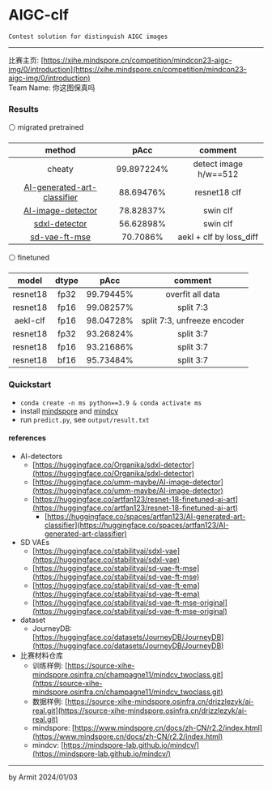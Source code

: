# AIGC-clf

    Contest solution for distinguish AIGC images

----

比赛主页: [https://xihe.mindspore.cn/competition/mindcon23-aigc-img/0/introduction](https://xihe.mindspore.cn/competition/mindcon23-aigc-img/0/introduction)  
Team Name: 你这图保真吗  


### Results

⚪ migrated pretrained

| method | pAcc | comment |
| :-: | :-: | :-: |
| cheaty | 99.897224% | detect image h/w==512 |
| [AI-generated-art-classifier](https://huggingface.co/spaces/artfan123/AI-generated-art-classifier) | 88.69476% | resnet18 clf |
| [AI-image-detector](https://huggingface.co/umm-maybe/AI-image-detector) | 78.82837% | swin clf |
| [sdxl-detector](https://huggingface.co/Organika/sdxl-detector) | 56.62898% | swin clf |
| [sd-vae-ft-mse](https://huggingface.co/stabilityai/sd-vae-ft-mse) | 70.7086% | aekl + clf by loss_diff |

⚪ finetuned

| model | dtype | pAcc | comment |
| :-: | :-: | :-: | :-: |
| resnet18 | fp32 | 99.79445% | overfit all data |
| resnet18 | fp16 | 99.08257% | split 7:3 |
| aekl-clf | fp16 | 98.04728% | split 7:3, unfreeze encoder |
| resnet18 | fp32 | 93.26824% | split 3:7 |
| resnet18 | fp16 | 93.21686% | split 3:7 |
| resnet18 | bf16 | 95.73484% | split 3:7 |


### Quickstart

- `conda create -n ms python==3.9 & conda activate ms`
- install [mindspore](https://github.com/mindspore-ai/mindspore#installation) and [mindcv](https://mindspore-lab.github.io/mindcv/installation/)
- run `predict.py`, see `output/result.txt`


#### references

- AI-detectors
  - [https://huggingface.co/Organika/sdxl-detector](https://huggingface.co/Organika/sdxl-detector)
  - [https://huggingface.co/umm-maybe/AI-image-detector](https://huggingface.co/umm-maybe/AI-image-detector)
  - [https://huggingface.co/artfan123/resnet-18-finetuned-ai-art](https://huggingface.co/artfan123/resnet-18-finetuned-ai-art)
    - [https://huggingface.co/spaces/artfan123/AI-generated-art-classifier](https://huggingface.co/spaces/artfan123/AI-generated-art-classifier)
- SD VAEs
  - [https://huggingface.co/stabilityai/sdxl-vae](https://huggingface.co/stabilityai/sdxl-vae)
  - [https://huggingface.co/stabilityai/sd-vae-ft-mse](https://huggingface.co/stabilityai/sd-vae-ft-mse)
  - [https://huggingface.co/stabilityai/sd-vae-ft-ema](https://huggingface.co/stabilityai/sd-vae-ft-ema)
  - [https://huggingface.co/stabilityai/sd-vae-ft-mse-original](https://huggingface.co/stabilityai/sd-vae-ft-mse-original)
- dataset
  - JourneyDB: [https://huggingface.co/datasets/JourneyDB/JourneyDB](https://huggingface.co/datasets/JourneyDB/JourneyDB)
- 比赛材料仓库
  - 训练样例: [https://source-xihe-mindspore.osinfra.cn/champagne11/mindcv_twoclass.git](https://source-xihe-mindspore.osinfra.cn/champagne11/mindcv_twoclass.git)
  - 数据样例: [https://source-xihe-mindspore.osinfra.cn/drizzlezyk/ai-real.git](https://source-xihe-mindspore.osinfra.cn/drizzlezyk/ai-real.git)
  - mindspore: [https://www.mindspore.cn/docs/zh-CN/r2.2/index.html](https://www.mindspore.cn/docs/zh-CN/r2.2/index.html)
  - mindcv: [https://mindspore-lab.github.io/mindcv/](https://mindspore-lab.github.io/mindcv/)

----
by Armit
2024/01/03
